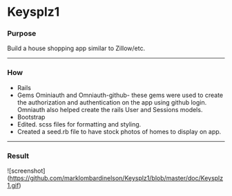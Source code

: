 # Keysplz1
   
### Purpose ###
Build a house shopping app similar to Zillow/etc.

- - - -
### How ###
*	Rails
*	Gems Ominiauth and Omniauth-github- these gems were used to create the authorization and authentication on the app using github login. Omniauth also helped create the rails User and Sessions models.
*	Bootstrap 
*	Edited. scss files for formatting and styling.
*	Created a seed.rb file to have stock photos of homes to display on app.

- - - -
### Result ###
![screenshot] (https://github.com/marklombardinelson/Keysplz1/blob/master/doc/Keysplz1.gif)
